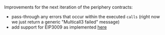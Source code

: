 Improvements for the next iteration of the periphery contracts:

- pass-through any errors that occur within the executed `calls` (right now we just return a generic "Multicall3 failed" message)
- add support for EIP3009 as implemented [here](https://github.com/base/commerce-payments/blob/3f77761cf8b174fdc456a275a9c64919eda44234/src/collectors/ERC3009PaymentCollector.sol#L42-L50)

